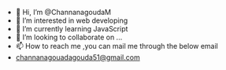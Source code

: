 - 👋 Hi, I’m @ChannanagoudaM
- 👀 I’m interested in web developing
- 🌱 I’m currently learning JavaScript
- 💞️ I’m looking to collaborate on ...
- 📫 How to reach me ,you can mail me through the below email
- channanagouadagouda51@gmail.com

<!---
ChannanagoudaM/ChannanagoudaM is a ✨ special ✨ repository because its `README.md` (this file) appears on your GitHub profile.
You can click the Preview link to take a look at your changes.
--->
